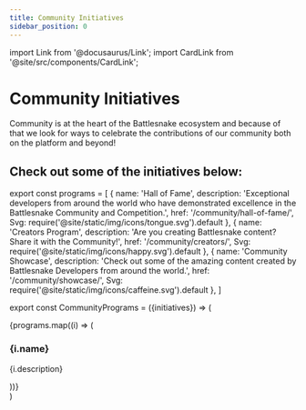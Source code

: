 ```yaml
---
title: Community Initiatives
sidebar_position: 0
---
```


import Link from '@docusaurus/Link';
import CardLink from '@site/src/components/CardLink';

# Community Initiatives
Community is at the heart of the Battlesnake ecosystem and because of that we look for ways to celebrate the contributions of our community both on the platform and beyond! 

## Check out some of the initiatives below:

export const programs = [
  {
    name: 'Hall of Fame', 
    description: 'Exceptional developers from around the world who have demonstrated excellence in the Battlesnake Community and Competition.',
    href: '/community/hall-of-fame/',
    Svg: require('@site/static/img/icons/tongue.svg').default
  },
  {
    name: 'Creators Program', 
    description: 'Are you creating Battlesnake content? Share it with the Community!', 
    href: '/community/creators/',
    Svg: require('@site/static/img/icons/happy.svg').default
  },
  {
    name: 'Community Showcase', 
description: 'Check out some of the amazing content created by Battlesnake Developers from around the world.', 
    href: '/community/showcase/',
    Svg: require('@site/static/img/icons/caffeine.svg').default
  },
]

export const CommunityPrograms = ({initiatives}) => (
  <div className="row">
    {programs.map((i) => (
      <div key={i.name} className="col col--12">
        <CardLink to={i.href} bodyStyle={{ display: 'flex', alignItems: 'center', gap: '10px' }}>
          <i.Svg role="img" style={{width: '100px', marginRight: '10px'}} />
          <div bodyStyle={{ display: 'flex', alignItems: 'center', gap: '1px' }}>
          <h3>{i.name}</h3>
          <p>{i.description}</p>
        </div>
        </CardLink> 
      </div>
    ))}
  </div>
)

<CommunityPrograms initiatives={programs} />

